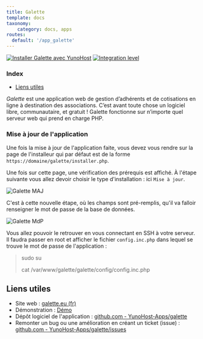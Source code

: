 ```yaml
---
title: Galette
template: docs
taxonomy:
    category: docs, apps
routes:
  default: '/app_galette'
---
```


[![Installer Galette avec YunoHost](https://install-app.yunohost.org/install-with-yunohost.svg)](https://install-app.yunohost.org/?app=galette) [![Integration level](https://dash.yunohost.org/integration/galette.svg)](https://dash.yunohost.org/appci/app/galette)

### Index

- [Liens utiles](#liens-utiles)

*Galette* est une application web de gestion d’adhérents et de cotisations en ligne à destination des associations. C’est avant toute chose un logiciel libre, communautaire, et gratuit ! Galette fonctionne sur n’importe quel serveur web qui prend en charge PHP.

### Mise à jour de l'application

Une fois la mise à jour de l'application faite, vous devez vous rendre sur la page de l'installeur qui par défaut est de la forme `https://domaine/galette/installer.php`.

Une fois sur cette page, une vérification des prérequis est affiché.
À l'étape suivante vous allez devoir choisir le type d'installation : ici `Mise à jour`.

![Galette MAJ](https://github.com/pp-r/doc/blob/Retrieve-DB-password-when-update-app/images/Galette_1_fr_MAJ.png)

C'est à cette nouvelle étape, où les champs sont pré-remplis, qu'il va falloir renseigner le mot de passe de la base de données.

![Galette MdP](https://github.com/pp-r/doc/blob/Retrieve-DB-password-when-update-app/images/Galette_2_fr_MdP.png)

Vous allez pouvoir le retrouver en vous connectant en SSH à votre serveur. Il faudra passer en root et afficher le fichier `config.inc.php` dans lequel se trouve le mot de passe de l'application :
>sudo su
>
>cat /var/www/galette/galette/config/config.inc.php

## Liens utiles

+ Site web : [galette.eu (fr)](https://galette.eu/site/fr/)
+ Démonstration : [Démo](https://demo.galette.eu/login)
+ Dépôt logiciel de l'application : [github.com - YunoHost-Apps/galette](https://github.com/YunoHost-Apps/galette_ynh)
+ Remonter un bug ou une amélioration en créant un ticket (issue) : [github.com - YunoHost-Apps/galette/issues](https://github.com/YunoHost-Apps/galette_ynh/issues)
